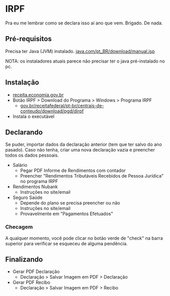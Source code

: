 # IRPF
Pra eu me lembrar como se declara isso aí ano que vem. Brigado. De nada.

## Pré-requisitos
Precisa ter Java (JVM) instalado.
[java.com/pt_BR/download/manual.jsp](http://www.java.com/pt_BR/download/manual.jsp)

NOTA: os instaladores atuais parece não precisar ter o java pré-instalado no pc.

## Instalação
- [receita.economia.gov.br](http://receita.economia.gov.br/)
- Botão IRPF > Download do Programa > Windows > Programa IRPF
  - [gov.br/receitafederal/pt-br/centrais-de-conteudo/download/pgd/dirpf](https://www.gov.br/receitafederal/pt-br/centrais-de-conteudo/download/pgd/dirpf)
- Instala o executável

## Declarando
Se puder, importar dados da declaração anterior (tem que ter salvo do ano pasado).
Caso não tenha, criar uma nova declaração vazia e preencher todos os dados pessoais.

- Salário
  - Pegar PDF Informe de Rendimentos com contador
  - Preencher "Rendimentos Tributáveis Recebidos de Pessoa Jurídica" no programa IRPF
- Rendimentos Nubank
  - Instruções no site/email
- Seguro Saúde
  - Depende do plano se precisa preencher ou não
  - Instruções no site/email
  - Provavelmente em "Pagamentos Efetuados"

### Checagem
A qualquer momento, você pode clicar no botão verde de "check" na barra superior para verificar se esqueceu de alguma pendência.

## Finalizando
- Gerar PDF Declaração
  - Declaração > Salvar Imagem em PDF > Declaração
- Gerar PDF Recibo
  - Declaração > Salvar Imagem em PDF > Recibo

